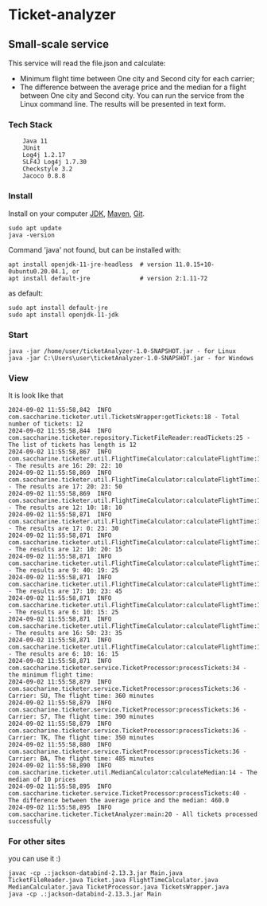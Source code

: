 # Ticket-analyzer
## Small-scale service
This service will read the file.json and calculate:
- Minimum flight time between One city and Second city for each carrier;
- The difference between the average price and the median for a flight between One city and Second city.
  You can run the service from the Linux command line. The results will be presented in text form.
### Tech Stack
```
    Java 11
    JUnit        
    Log4j 1.2.17
    SLF4J Log4j 1.7.30
    Checkstyle 3.2
    Jacoco 0.8.8   
```
### Install
Install on your computer [JDK](https://jdk.java.net/java-se-ri/11-MR3), [Maven](https://maven.apache.org/), [Git](https://git-scm.com/).</br>
```
sudo apt update
java -version
```
Command 'java' not found, but can be installed with:
```
apt install openjdk-11-jre-headless  # version 11.0.15+10-0ubuntu0.20.04.1, or
apt install default-jre              # version 2:1.11-72
```
as default:
```
sudo apt install default-jre
sudo apt install openjdk-11-jdk
```
### Start
```
java -jar /home/user/ticketAnalyzer-1.0-SNAPSHOT.jar - for Linux
java -jar C:\Users\user\ticketAnalyzer-1.0-SNAPSHOT.jar - for Windows
```
### View
It is look like that 
```
2024-09-02 11:55:58,842  INFO com.saccharine.ticketer.util.TicketsWrapper:getTickets:18 - Total number of tickets: 12
2024-09-02 11:55:58,844  INFO com.saccharine.ticketer.repository.TicketFileReader:readTickets:25 - The list of tickets has length is 12
2024-09-02 11:55:58,867  INFO com.saccharine.ticketer.util.FlightTimeCalculator:calculateFlightTime:15 - The results are 16: 20: 22: 10
2024-09-02 11:55:58,869  INFO com.saccharine.ticketer.util.FlightTimeCalculator:calculateFlightTime:15 - The results are 17: 20: 23: 50
2024-09-02 11:55:58,869  INFO com.saccharine.ticketer.util.FlightTimeCalculator:calculateFlightTime:15 - The results are 12: 10: 18: 10
2024-09-02 11:55:58,871  INFO com.saccharine.ticketer.util.FlightTimeCalculator:calculateFlightTime:15 - The results are 17: 0: 23: 30
2024-09-02 11:55:58,871  INFO com.saccharine.ticketer.util.FlightTimeCalculator:calculateFlightTime:15 - The results are 12: 10: 20: 15
2024-09-02 11:55:58,871  INFO com.saccharine.ticketer.util.FlightTimeCalculator:calculateFlightTime:15 - The results are 9: 40: 19: 25
2024-09-02 11:55:58,871  INFO com.saccharine.ticketer.util.FlightTimeCalculator:calculateFlightTime:15 - The results are 17: 10: 23: 45
2024-09-02 11:55:58,871  INFO com.saccharine.ticketer.util.FlightTimeCalculator:calculateFlightTime:15 - The results are 6: 10: 15: 25
2024-09-02 11:55:58,871  INFO com.saccharine.ticketer.util.FlightTimeCalculator:calculateFlightTime:15 - The results are 16: 50: 23: 35
2024-09-02 11:55:58,871  INFO com.saccharine.ticketer.util.FlightTimeCalculator:calculateFlightTime:15 - The results are 6: 10: 16: 15
2024-09-02 11:55:58,871  INFO com.saccharine.ticketer.service.TicketProcessor:processTickets:34 - the minimum flight time:
2024-09-02 11:55:58,879  INFO com.saccharine.ticketer.service.TicketProcessor:processTickets:36 - Carrier: SU, The flight time: 360 minutes
2024-09-02 11:55:58,879  INFO com.saccharine.ticketer.service.TicketProcessor:processTickets:36 - Carrier: S7, The flight time: 390 minutes
2024-09-02 11:55:58,879  INFO com.saccharine.ticketer.service.TicketProcessor:processTickets:36 - Carrier: TK, The flight time: 350 minutes
2024-09-02 11:55:58,880  INFO com.saccharine.ticketer.service.TicketProcessor:processTickets:36 - Carrier: BA, The flight time: 485 minutes
2024-09-02 11:55:58,890  INFO com.saccharine.ticketer.util.MedianCalculator:calculateMedian:14 - The median of 10 prices
2024-09-02 11:55:58,895  INFO com.saccharine.ticketer.service.TicketProcessor:processTickets:40 - The difference between the average price and the median: 460.0
2024-09-02 11:55:58,895  INFO com.saccharine.ticketer.TicketAnalyzer:main:20 - All tickets processed successfully
```
### For other sites
you can use it :)
```
javac -cp .:jackson-databind-2.13.3.jar Main.java TicketFileReader.java Ticket.java FlightTimeCalculator.java MedianCalculator.java TicketProcessor.java TicketsWrapper.java
java -cp .:jackson-databind-2.13.3.jar Main

```